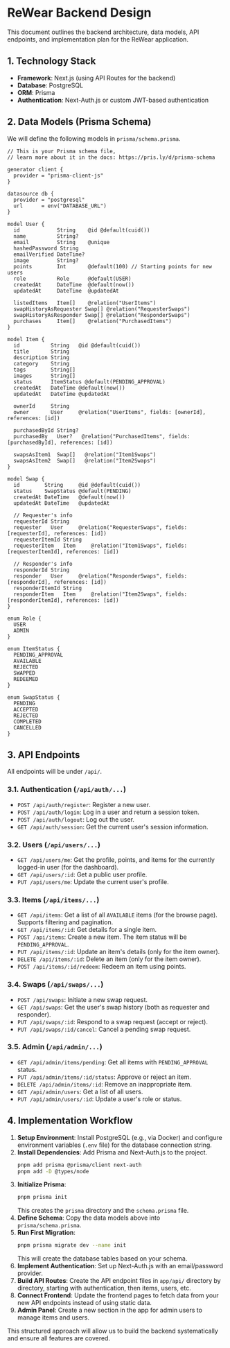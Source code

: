 # ReWear Backend Design

This document outlines the backend architecture, data models, API endpoints, and implementation plan for the ReWear application.

## 1. Technology Stack

- **Framework**: Next.js (using API Routes for the backend)
- **Database**: PostgreSQL
- **ORM**: Prisma
- **Authentication**: Next-Auth.js or custom JWT-based authentication

## 2. Data Models (Prisma Schema)

We will define the following models in `prisma/schema.prisma`.

```prisma
// This is your Prisma schema file,
// learn more about it in the docs: https://pris.ly/d/prisma-schema

generator client {
  provider = "prisma-client-js"
}

datasource db {
  provider = "postgresql"
  url      = env("DATABASE_URL")
}

model User {
  id            String    @id @default(cuid())
  name          String?
  email         String    @unique
  hashedPassword String
  emailVerified DateTime?
  image         String?
  points        Int       @default(100) // Starting points for new users
  role          Role      @default(USER)
  createdAt     DateTime  @default(now())
  updatedAt     DateTime  @updatedAt

  listedItems   Item[]    @relation("UserItems")
  swapHistoryAsRequester Swap[] @relation("RequesterSwaps")
  swapHistoryAsResponder Swap[] @relation("ResponderSwaps")
  purchases     Item[]    @relation("PurchasedItems")
}

model Item {
  id          String   @id @default(cuid())
  title       String
  description String
  category    String
  tags        String[]
  images      String[]
  status      ItemStatus @default(PENDING_APPROVAL)
  createdAt   DateTime @default(now())
  updatedAt   DateTime @updatedAt

  ownerId     String
  owner       User     @relation("UserItems", fields: [ownerId], references: [id])

  purchasedById String?
  purchasedBy   User?   @relation("PurchasedItems", fields: [purchasedById], references: [id])

  swapsAsItem1  Swap[]   @relation("Item1Swaps")
  swapsAsItem2  Swap[]   @relation("Item2Swaps")
}

model Swap {
  id        String     @id @default(cuid())
  status    SwapStatus @default(PENDING)
  createdAt DateTime   @default(now())
  updatedAt DateTime   @updatedAt

  // Requester's info
  requesterId String
  requester   User     @relation("RequesterSwaps", fields: [requesterId], references: [id])
  requesterItemId String
  requesterItem   Item     @relation("Item1Swaps", fields: [requesterItemId], references: [id])

  // Responder's info
  responderId String
  responder   User     @relation("ResponderSwaps", fields: [responderId], references: [id])
  responderItemId String
  responderItem   Item     @relation("Item2Swaps", fields: [responderItemId], references: [id])
}

enum Role {
  USER
  ADMIN
}

enum ItemStatus {
  PENDING_APPROVAL
  AVAILABLE
  REJECTED
  SWAPPED
  REDEEMED
}

enum SwapStatus {
  PENDING
  ACCEPTED
  REJECTED
  COMPLETED
  CANCELLED
}
```

## 3. API Endpoints

All endpoints will be under `/api/`.

### 3.1. Authentication (`/api/auth/...`)

- `POST /api/auth/register`: Register a new user.
- `POST /api/auth/login`: Log in a user and return a session token.
- `POST /api/auth/logout`: Log out the user.
- `GET /api/auth/session`: Get the current user's session information.

### 3.2. Users (`/api/users/...`)

- `GET /api/users/me`: Get the profile, points, and items for the currently logged-in user (for the dashboard).
- `GET /api/users/:id`: Get a public user profile.
- `PUT /api/users/me`: Update the current user's profile.

### 3.3. Items (`/api/items/...`)

- `GET /api/items`: Get a list of all `AVAILABLE` items (for the browse page). Supports filtering and pagination.
- `GET /api/items/:id`: Get details for a single item.
- `POST /api/items`: Create a new item. The item status will be `PENDING_APPROVAL`.
- `PUT /api/items/:id`: Update an item's details (only for the item owner).
- `DELETE /api/items/:id`: Delete an item (only for the item owner).
- `POST /api/items/:id/redeem`: Redeem an item using points.

### 3.4. Swaps (`/api/swaps/...`)

- `POST /api/swaps`: Initiate a new swap request.
- `GET /api/swaps`: Get the user's swap history (both as requester and responder).
- `PUT /api/swaps/:id`: Respond to a swap request (accept or reject).
- `PUT /api/swaps/:id/cancel`: Cancel a pending swap request.

### 3.5. Admin (`/api/admin/...`)

- `GET /api/admin/items/pending`: Get all items with `PENDING_APPROVAL` status.
- `PUT /api/admin/items/:id/status`: Approve or reject an item.
- `DELETE /api/admin/items/:id`: Remove an inappropriate item.
- `GET /api/admin/users`: Get a list of all users.
- `PUT /api/admin/users/:id`: Update a user's role or status.

## 4. Implementation Workflow

1.  **Setup Environment**: Install PostgreSQL (e.g., via Docker) and configure environment variables (`.env` file) for the database connection string.
2.  **Install Dependencies**: Add Prisma and Next-Auth.js to the project.
    ```bash
    pnpm add prisma @prisma/client next-auth
    pnpm add -D @types/node
    ```
3.  **Initialize Prisma**:
    ```bash
    pnpm prisma init
    ```
    This creates the `prisma` directory and the `schema.prisma` file.
4.  **Define Schema**: Copy the data models above into `prisma/schema.prisma`.
5.  **Run First Migration**:
    ```bash
    pnpm prisma migrate dev --name init
    ```
    This will create the database tables based on your schema.
6.  **Implement Authentication**: Set up Next-Auth.js with an email/password provider.
7.  **Build API Routes**: Create the API endpoint files in `app/api/` directory by directory, starting with authentication, then items, users, etc.
8.  **Connect Frontend**: Update the frontend pages to fetch data from your new API endpoints instead of using static data.
9.  **Admin Panel**: Create a new section in the app for admin users to manage items and users.

This structured approach will allow us to build the backend systematically and ensure all features are covered.